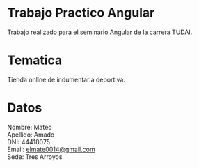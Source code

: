 # Trabajo Practico Angular
Trabajo realizado para el seminario Angular de la carrera TUDAI.

# Tematica
Tienda online de indumentaria deportiva.

# Datos 
Nombre: Mateo <br>
Apellido: Amado <br>
DNI: 44418075 <br>
Email: elmate0014@gmail.com <br>
Sede: Tres Arroyos <br>
